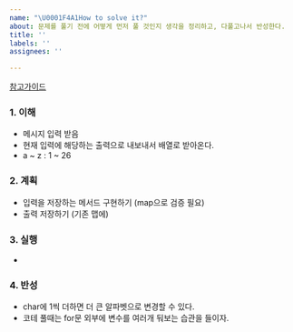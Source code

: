 ```yaml
---
name: "\U0001F4A1How to solve it?"
about: 문제를 풀기 전에 어떻게 먼저 풀 것인지 생각을 정리하고, 다풀고나서 반성한다.
title: ''
labels: ''
assignees: ''

---
```


[참고가이드](https://megaptera.notion.site/6-5f9b4105eb0748fd8f8baa631d92d6ea)

### 1. 이해
- 메시지 입력 받음
- 현재 입력에 해당하는 출력으로 내보내서 배열로 받아온다.
- a ~ z : 1 ~ 26

### 2. 계획
- 입력을 저장하는 메서드 구현하기 (map으로 검증 필요)
- 출력 저장하기 (기존 맵에)

### 3. 실행
- 

### 4. 반성
- char에 1씩 더하면 더 큰 알파벳으로 변경할 수 있다.
- 코테 풀때는 for문 외부에 변수를 여러개 둬보는 습관을 들이자.
